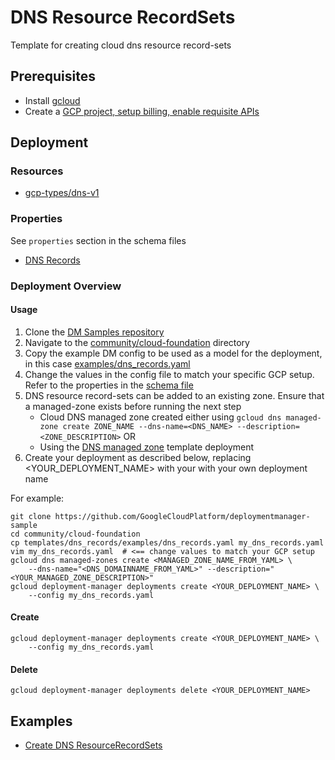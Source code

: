 # DNS Resource RecordSets

Template for creating cloud dns resource record-sets

## Prerequisites

- Install [gcloud](https://cloud.google.com/sdk)
- Create a [GCP project, setup billing, enable requisite APIs](../project/README.md)

## Deployment

### Resources

- [gcp-types/dns-v1](https://cloud.google.com/dns/api/v1/changes)

### Properties

See `properties` section in the schema files

- [DNS Records](dns_records.py.schema)

### Deployment Overview

#### Usage

1. Clone the [DM Samples repository](https://github.com/GoogleCloudPlatform/deploymentmanager-samples)
2. Navigate to the [community/cloud-foundation](../../../cloud-foundation) directory
3. Copy the example DM config to be used as a model for the deployment, in this case [examples/dns_records.yaml](examples/dns_records.yaml)
4. Change the values in the config file to match your specific GCP setup. Refer to the properties in the [schema file](dns_records.py.schema)
5. DNS resource record-sets can be added to an existing zone. Ensure that a managed-zone exists before running the next step
   * Cloud DNS managed zone created either using `gcloud dns managed-zone create ZONE_NAME --dns-name=<DNS_NAME> --description=<ZONE_DESCRIPTION>` OR
   * Using the [DNS managed zone](../../../cloud-foundation/templates/dns_managed_zone) template deployment
6. Create your deployment as described below, replacing <YOUR_DEPLOYMENT_NAME> with your with your own deployment name

For example:

```(shell)
git clone https://github.com/GoogleCloudPlatform/deploymentmanager-sample
cd community/cloud-foundation
cp templates/dns_records/examples/dns_records.yaml my_dns_records.yaml
vim my_dns_records.yaml  # <== change values to match your GCP setup
gcloud dns managed-zones create <MANAGED_ZONE_NAME_FROM_YAML> \
	--dns-name="<DNS_DOMAINNAME_FROM_YAML>" --description="<YOUR_MANAGED_ZONE_DESCRIPTION>"
gcloud deployment-manager deployments create <YOUR_DEPLOYMENT_NAME> \
    --config my_dns_records.yaml
```

#### Create

```(shell)
gcloud deployment-manager deployments create <YOUR_DEPLOYMENT_NAME> \
    --config my_dns_records.yaml
```

#### Delete

```(shell)
gcloud deployment-manager deployments delete <YOUR_DEPLOYMENT_NAME>
```

## Examples

- [Create DNS ResourceRecordSets](examples/dns_records.yaml)

